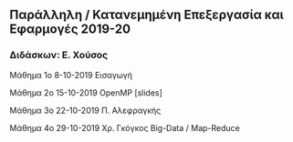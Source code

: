 ## Παράλληλη / Κατανεμημένη Επεξεργασία και Εφαρμογές 2019-20
   ### Διδάσκων: Ε. Χούσος


Mάθημα 1ο 8-10-2019   Εισαγωγή

Mάθημα 2ο 15-10-2019  OpenMP [slides]

Mάθημα 3ο 22-10-2019  Π. Αλεφραγκής

Mάθημα 4ο 29-10-2019  Χρ. Γκόγκος Big-Data / Map-Reduce
